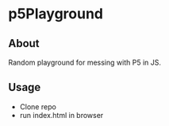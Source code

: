 # p5Playground

## About
  Random playground for messing with P5 in JS.
  
## Usage
  - Clone repo
  - run index.html in browser
